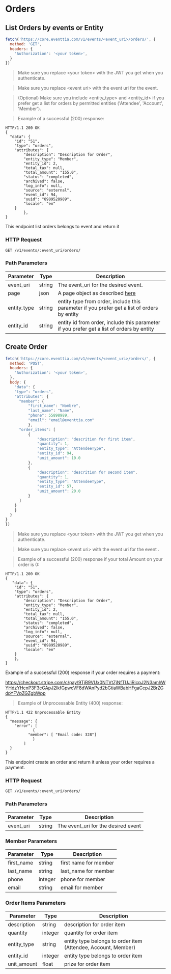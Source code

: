 # Orders

## List Orders by events or Entity

```javascript
fetch('https://core.eventtia.com/v1/events/<event_uri>/orders/', {
  method: 'GET',
  headers: {
    'Authorization': '<your token>',
  }
})
```

> Make sure you replace &lt;your token&gt; with the JWT you get when you authenticate. 

> Make sure you replace &lt;event uri&gt; with the event uri for the event.

> (Optional) Make sure you include &lt;entity_type&gt; and &lt;entity_id&gt; if you prefer get a list for orders by permitted entities ('Attendee', 'Account', 'Member').

> Example of a successful (200) response:

```http
HTTP/1.1 200 OK
{
  "data": {
    "id": "51",
    "type": "orders",
    "attributes": {
        "description": "Description for Order",
        "entity_type": "Member",
        "entity_id": 2,
        "total_tax": null,
        "total_amount": "155.0",
        "status": "completed",
        "archived": false,
        "log_info": null,
        "source": "external",
        "event_id": 94,
        "uuid": "8989528989",
        "locale": "en"
    }
        },
}
```

This endpoint list orders belongs to event and return it

### HTTP Request

`GET /v1/events/:event_uri/orders/`

### Path Parameters

Parameter |  Type   | Description
--------- | ------- | -----------
event_uri | string  | The event_uri for the desired event.
page | json | A page object as described <a href="#pagination">here</a>
entity_type | string | entity type from order, include this parameter if you prefer get a list of orders by entity
entity_id | string | entity id from order, include this parameter if you prefer get a list of orders by entity

## Create Order

```javascript
fetch('https://core.eventtia.com/v1/events/<event_uri>/orders/', {
  method: 'POST',
  headers: {
    'Authorization': '<your token>',
  },
  body: {
    "data": {
    "type": "orders",
    "attributes": {
      "member": {
          "first_name": "Nombre",
          "last_name": "Name",
          "phone": 55898989,
          "email": "email@eventtia.com"
          },
      "order_items": [
          {
              "description": "descrition for first item",
              "quantity": 1,
              "entity_type": "AttendeeType",
              "entity_id": 94,
              "unit_amount": 10.0
          },
          {
              "description": "descrition for second item",
              "quantity": 1,
              "entity_type": "AttendeeType",
              "entity_id": 57,
              "unit_amount": 20.0
          }
      ]
    }
    }
  }
}
})
```

> Make sure you replace &lt;your token&gt; with the JWT you get when you authenticate. 

> Make sure you replace &lt;event uri&gt; with the event uri for the event .  


> 
> Example of a successful (200) response if your total Amount on your order is 0:

```http
HTTP/1.1 200 OK
{
   "data": {
    "id": "51",
    "type": "orders",
    "attributes": {
        "description": "Description for Order",
        "entity_type": "Member",
        "entity_id": 2,
        "total_tax": null,
        "total_amount": "155.0",
        "status": "completed",
        "archived": false,
        "log_info": null,
        "source": "external",
        "event_id": 94,
        "uuid": "8989528989",
        "locale": "en"
    }
    },
}
```

Example of a successful (200) response if your order requires a payment:

https://checkout.stripe.com/c/pay/9TjB9VUx0NTVtZjNfTUJiRicpJ2N3amhWYHdzYHcnP3F3cGApJ2lkfGpwcVF8dWAnPyd2bGtiaWBabHFgaCcpJ2BrZGdpYFVpZGZgbWpp

>Example of Unprocessable Entity (400) response:

```http
HTTP/1.1 422 Unprocessable Entity
{
  "message": {
    "error": [
            {
          "member": [ "Email code: 328"]
            }
        ]
  }
}
```

This endpoint create an order and return it unless your order requires a payment.

### HTTP Request

`GET /v1/events/:event_uri/orders/`

### Path Parameters

Parameter |  Type   | Description
--------- | ------- | -----------
event_uri | string  | The event_uri for the desired event

### Member Parameters

Parameter  |  Type  | Description
---------  | -------| -----------
first_name       | string | first name for member
last_name |  string  | last_name for member
phone    | integer | phone for member
email  | string| email for member

### Order Items Parameters

Parameter  |  Type  | Description
---------  | -------| -----------
description  | string | description for order item
quantity |  integer | quantity for order item
entity_type |  string | entity type belongs to order item (Attendee, Account, Member)
entity_id   | integer| entity type belongs to order item
unit_amount | float | prize for order item